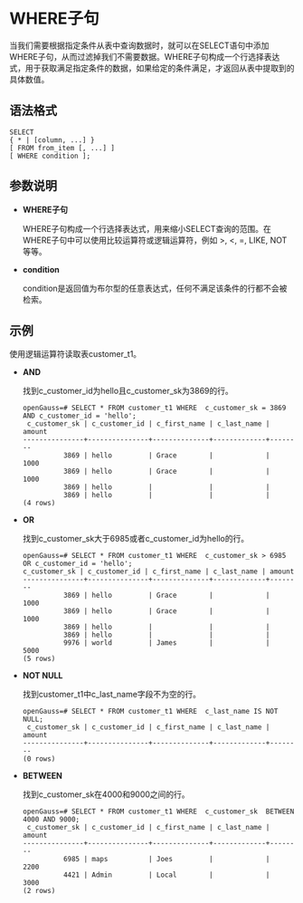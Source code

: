 # WHERE子句<a name="ZH-CN_TOPIC_0000001210141890"></a>

当我们需要根据指定条件从表中查询数据时，就可以在SELECT语句中添加WHERE子句，从而过滤掉我们不需要数据。WHERE子句构成一个行选择表达式，用于获取满足指定条件的数据，如果给定的条件满足，才返回从表中提取到的具体数值。

## 语法格式<a name="zh-cn_topic_0000001225258419_section4955330113019"></a>

```
SELECT 
{ * | [column, ...] }
[ FROM from_item [, ...] ]
[ WHERE condition ];
```

## 参数说明<a name="zh-cn_topic_0000001225258419_section11566195673011"></a>

-   **WHERE子句**

    WHERE子句构成一个行选择表达式，用来缩小SELECT查询的范围。在WHERE子句中可以使用比较运算符或逻辑运算符，例如 \>, <, =, LIKE, NOT 等等。


-   **condition**

    condition是返回值为布尔型的任意表达式，任何不满足该条件的行都不会被检索。


## 示例<a name="zh-cn_topic_0000001225258419_section36861642133019"></a>

使用逻辑运算符读取表customer\_t1。

-   **AND**

    找到c\_customer\_id为hello且c\_customer\_sk为3869的行。

    ```
    openGauss=# SELECT * FROM customer_t1 WHERE  c_customer_sk = 3869 AND c_customer_id = 'hello';
     c_customer_sk | c_customer_id | c_first_name | c_last_name | amount
    ---------------+---------------+--------------+-------------+--------
              3869 | hello         | Grace        |             |   1000
              3869 | hello         | Grace        |             |   1000
              3869 | hello         |              |             |
              3869 | hello         |              |             |
    (4 rows)
    ```

-   **OR**

    找到c\_customer\_sk大于6985或者c\_customer\_id为hello的行。

    ```
    openGauss=# SELECT * FROM customer_t1 WHERE  c_customer_sk > 6985 OR c_customer_id = 'hello';
    c_customer_sk | c_customer_id | c_first_name | c_last_name | amount
    ---------------+---------------+--------------+-------------+--------
              3869 | hello         | Grace        |             |   1000
              3869 | hello         | Grace        |             |   1000
              3869 | hello         |              |             |
              3869 | hello         |              |             |
              9976 | world         | James        |             |   5000
    (5 rows)
    ```

-   **NOT NULL**

    找到customer\_t1中c\_last\_name字段不为空的行。

    ```
    openGauss=# SELECT * FROM customer_t1 WHERE  c_last_name IS NOT NULL;
     c_customer_sk | c_customer_id | c_first_name | c_last_name | amount
    ---------------+---------------+--------------+-------------+--------
    (0 rows)
    ```

-   **BETWEEN**

    找到c\_customer\_sk在4000和9000之间的行。

    ```
    openGauss=# SELECT * FROM customer_t1 WHERE  c_customer_sk  BETWEEN 4000 AND 9000;
     c_customer_sk | c_customer_id | c_first_name | c_last_name | amount
    ---------------+---------------+--------------+-------------+--------
              6985 | maps          | Joes         |             |   2200
              4421 | Admin         | Local        |             |   3000
    (2 rows)
    ```


